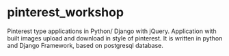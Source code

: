 # pinterest_workshop
Pinterest type applications in Python/ Django with jQuery.
Application with built images upload and download in style of pinterest. 
It is written in python and Django Framework, based on postgresql database.
